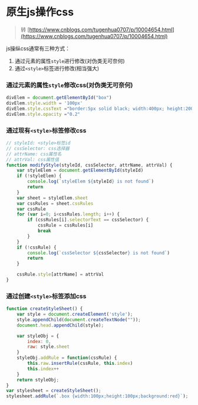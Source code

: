 # 原生js操作css

> 转 [https://www.cnblogs.com/tugenhua0707/p/10004654.html](https://www.cnblogs.com/tugenhua0707/p/10004654.html)

js操纵css通常有三种方式：
1. 通过元素的属性`style`进行修改(对伪类无可奈何)
2. 通过`<style>`标签进行修改(相当强大)

### 通过元素的属性`style`修改css(对伪类无可奈何)
```js
divElem = document.getElementById("box")
divElem.style.width = '100px'
divElem.style.cssText ="border:5px solid black; width:400px; height:200px;"
divElem.style.opacity ="0.2"
```

### 通过现有`<style>`标签修改css
```js
// styleId: <style>标签id
// cssSelector: css选择器
// attrName: css属性名
// attrVal: css属性值
function modifyStyle(styleId, cssSelector, attrName, attrVal) {
    var styleElem = document.getElementById(styleId)
    if (!styleElem) {
        console.log(`styleElem ${styleId} is not found`)
        return 
    }
    var sheet = styleElem.sheet
    var cssRules = sheet.cssRules
    var cssRule
    for (var i=0; i<cssRules.length; i++) {
        if (cssRules[i].selectorText == cssSelector) {
            cssRule = cssRules[i]
            break
        }
    }
    if (!cssRule) {
        console.log(`cssSelector ${cssSelector} is not found`)
        return
    }

    cssRule.style[attrName] = attrVal
}
```

### 通过创建`<style>`标签添加css
```js
function createStyleSheet() {
    var style = document.createElement('style');
    style.appendChild(document.createTextNode(""));
    document.head.appendChild(style);

    var styleObj = {
        index: 0,
        raw: style.sheet
    }
    styleObj.addRule = function(cssRule) {
        this.raw.insertRule(cssRule, this.index)
        this.index++
    }
    return styleObj;
}
var stylesheet = createStyleSheet();
stylesheet.addRule(`.box {width:100px;height:100px;background:red}`);
```

